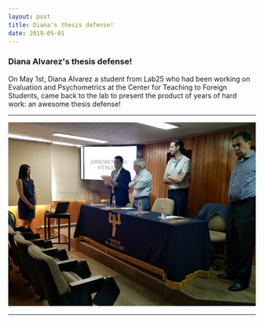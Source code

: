 ```yaml
---
layout: post
title: Diana's thesis defense!
date: 2019-05-01
---
```


### Diana Alvarez's thesis defense!

On May 1st, Diana Alvarez a student from Lab25 who had been working on Evaluation and Psychometrics at the Center for Teaching to Foreign Students, came back to the lab to present the product of years of hard work: an awesome thesis defense!

____  

![Alt text](/LabPictures/Examen_Diana.jpg)

____  

